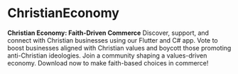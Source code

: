 # ChristianEconomy
**Christian Economy: Faith-Driven Commerce**  Discover, support, and connect with Christian businesses using our Flutter and C# app. Vote to boost businesses aligned with Christian values and boycott those promoting anti-Christian ideologies. Join a community shaping a values-driven economy. Download now to make faith-based choices in commerce!
